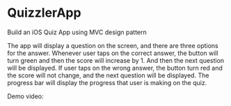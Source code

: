 # QuizzlerApp
Build an iOS Quiz App using MVC design pattern

The app will display a question on the screen, and there are three options for the answer. Whenever user taps on the correct answer,
the button will turn green and then the score will increase by 1. And then the next question will be displayed. If user taps on the wrong
answer, the button turn red and the score will not change, and the next question will be displayed. The progress bar will display the progress
that user is making on the quiz.

Demo video:



